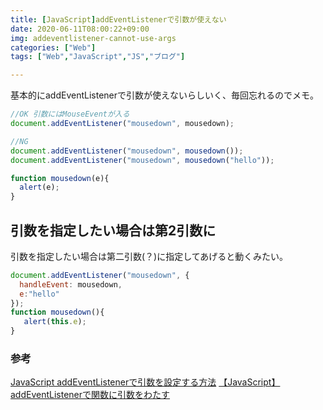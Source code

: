 ```yaml
---
title: [JavaScript]addEventListenerで引数が使えない
date: 2020-06-11T08:00:22+09:00
img: addeventlistener-cannot-use-args
categories: ["Web"]
tags: ["Web","JavaScript","JS","ブログ"]

---
```


基本的にaddEventListenerで引数が使えないらしいく、毎回忘れるのでメモ。

```js
//OK 引数にはMouseEventが入る
document.addEventListener("mousedown", mousedown);
```

```js
//NG
document.addEventListener("mousedown", mousedown());
document.addEventListener("mousedown", mousedown("hello"));

function mousedown(e){
  alert(e);
}
```



## 引数を指定したい場合は第2引数に

引数を指定したい場合は第二引数(？)に指定してあげると動くみたい。

```js
document.addEventListener("mousedown", {
  handleEvent: mousedown,
  e:"hello"
});
function mousedown(){
   alert(this.e);
}
```

### 参考

[JavaScript addEventListenerで引数を設定する方法](https://zukucode.com/2017/05/javascript-addeventlistener-parameter.html)
[【JavaScript】addEventListenerで関数に引数をわたす](https://note.com/yamanoborer/n/n2e4cc40328b7)